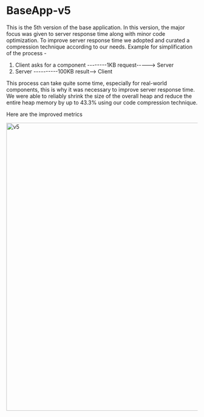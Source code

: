 # BaseApp-v5

This is the 5th version of the base application. In this version, the major focus was given to server response time along with minor code optimization. To improve server response time we adopted and curated a compression technique according to our needs.
Example for simplification of the process -

1. Client asks for a component --------1KB request-----> Server
2. Server ----------100KB result--> Client

This process can take quite some time, especially for real-world components, this is why it was necessary to improve server response time. We were able to reliably shrink the size of the overall heap and reduce the entire heap memory by up to 43.3% using our code compression technique.

Here are the improved metrics

<img width="759" alt="v5" src="https://user-images.githubusercontent.com/84857474/226612028-fe25b3a5-75a2-4079-8226-4216dcbcb8be.png">

